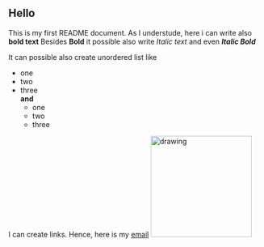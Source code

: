 ## Hello 
This is my first README document.
As I understude, here i can write also **bold text**
Besides **Bold** it possible also write *Italic text* and even **_Italic Bold_**

It can possible also create unordered list like
- one
- two
- three <br>
**and**
    - one
    - two
    - three

I can create links. Hence, here is my [email](rafaelafrikyan95@gmail.com) <img src="https://mpng.subpng.com/20180718/vws/kisspng-email-logo-bounce-address-computer-icons-message-online-application-5b4f433eed6ac1.5937710415319212149725.jpg" alt="drawing" width="200"/>
